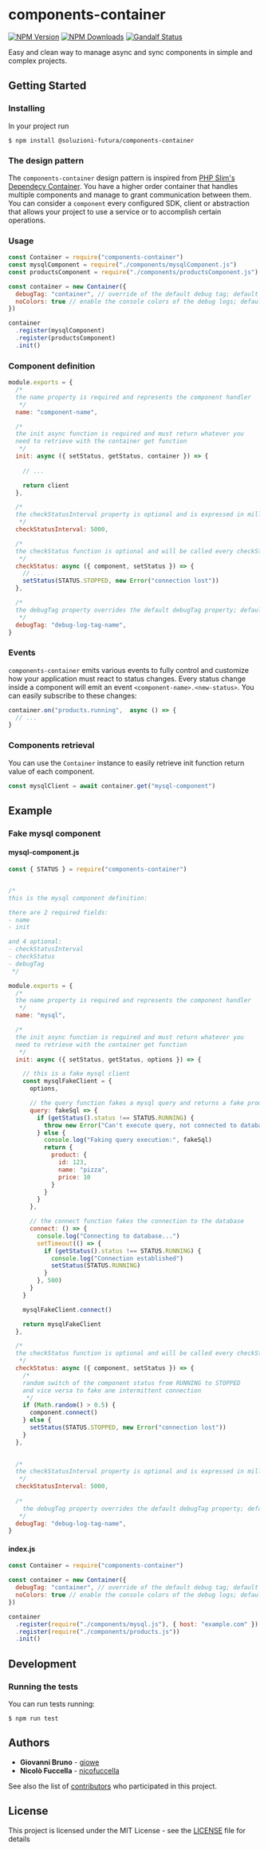 # components-container

[![NPM Version][npm-image]][npm-url]
[![NPM Downloads][downloads-image]][downloads-url]
[![Gandalf Status][gandalf-image]][gandalf-url]

Easy and clean way to manage async and sync components in simple and complex projects.

## Getting Started

### Installing

In your project run
```shell
$ npm install @soluzioni-futura/components-container
```

### The design pattern

The `components-container` design pattern is inspired from [PHP Slim's Dependecy Container](http://www.slimframework.com/docs/v3/concepts/di.html).
You have a higher order container that handles multiple components and manage to grant 
communication between them.
You can consider a `component` every configured SDK, client or abstraction that allows your project to use a service or to accomplish certain operations.

### Usage

```javascript
const Container = require("components-container")
const mysqlComponent = require("./components/mysqlComponent.js")
const productsComponent = require("./components/productsComponent.js")

const container = new Container({
  debugTag: "container", // override of the default debug tag; default "container"
  noColors: true // enable the console colors of the debug logs; default true
})

container
  .register(mysqlComponent)
  .register(productsComponent)
  .init()
```

### Component definition
```javascript
module.exports = {
  /*
  the name property is required and represents the component handler
   */
  name: "component-name",

  /*
  the init async function is required and must return whatever you
  need to retrieve with the container get function
   */
  init: async ({ setStatus, getStatus, container }) => {
    
    // ...

    return client
  },

  /*
  the checkStatusInterval property is optional and is expressed in milliseconds
   */
  checkStatusInterval: 5000,

  /*
  the checkStatus function is optional and will be called every checkStatusInterval
   */
  checkStatus: async ({ component, setStatus }) => {
    // ...
    setStatus(STATUS.STOPPED, new Error("connection lost"))
  },

  /*
  the debugTag property overrides the default debugTag property; defaults to component name
   */
  debugTag: "debug-log-tag-name",
}
```

### Events

`components-container` emits various events to fully control and customize how your application must react to status changes.
Every status change inside a component will emit an event `<component-name>.<new-status>`.
You can easily subscribe to these changes:
```javascript
container.on("products.running",  async () => {
  // ...
}
```

### Components retrieval
You can use the `Container` instance to easily retrieve init function return value of each component.
```javascript
const mysqlClient = await container.get("mysql-component")
```

## Example

### Fake mysql component

#### mysql-component.js
```javascript
const { STATUS } = require("components-container")


/*
this is the mysql component definition:

there are 2 required fields:
- name
- init

and 4 optional:
- checkStatusInterval
- checkStatus
- debugTag
 */

module.exports = {
  /*
  the name property is required and represents the component handler
   */
  name: "mysql",

  /*
  the init async function is required and must return whatever you
  need to retrieve with the container get function
   */
  init: async ({ setStatus, getStatus, options }) => {

    // this is a fake mysql client
    const mysqlFakeClient = {
      options,

      // the query function fakes a mysql query and returns a fake product object
      query: fakeSql => {
        if (getStatus().status !== STATUS.RUNNING) {
          throw new Error("Can't execute query, not connected to database")
        } else {
          console.log("Faking query execution:", fakeSql)
          return {
            product: {
              id: 123,
              name: "pizza",
              price: 10
            }
          }
        }
      },

      // the connect function fakes the connection to the database
      connect: () => {
        console.log("Connecting to database...")
        setTimeout(() => {
          if (getStatus().status !== STATUS.RUNNING) {
            console.log("Connection established")
            setStatus(STATUS.RUNNING)
          }
        }, 500)
      }
    }

    mysqlFakeClient.connect()

    return mysqlFakeClient
  },

  /*
  the checkStatus function is optional and will be called every checkStatusInterval
   */
  checkStatus: async ({ component, setStatus }) => {
    /*
    random switch of the component status from RUNNING to STOPPED
    and vice versa to fake ane intermittent connection
     */
    if (Math.random() > 0.5) {
      component.connect()
    } else {
      setStatus(STATUS.STOPPED, new Error("connection lost"))
    }
  },

  
  /*
  the checkStatusInterval property is optional and is expressed in milliseconds
   */
  checkStatusInterval: 5000,
    
  /*
    the debugTag property overrides the default debugTag property; defaults to component name
   */
  debugTag: "debug-log-tag-name",
}
```

#### index.js
```javascript
const Container = require("components-container")

const container = new Container({
  debugTag: "container", // override of the default debug tag; default "container"
  noColors: true // enable the console colors of the debug logs; default true
})

container
  .register(require("./components/mysql.js"), { host: "example.com" })
  .register(require("./components/products.js"))
  .init()
```

## Development

### Running the tests

You can run tests running:
```shell
$ npm run test
```

## Authors

* **Giovanni Bruno** - [giowe](https://github.com/giowe)
* **Nicolò Fuccella** - [nicofuccella](https://github.com/nicofuccella)

See also the list of [contributors](https://github.com/soluzionifutura/components-container/contributors) who participated in this project.

## License

This project is licensed under the MIT License - see the [LICENSE](LICENSE) file for details

[npm-image]: https://img.shields.io/npm/v/@soluzioni-futura/components-container.svg
[npm-url]: https://npmjs.org/package/@soluzioni-futura/components-container
[downloads-image]: https://img.shields.io/npm/dm/@soluzioni-futura/components-container.svg
[downloads-url]: https://npmjs.org/package/@soluzioni-futura/components-container
[gandalf-image]: http://img.shields.io/badge/gandalf-approved-61C6FF.svg
[gandalf-url]: https://www.youtube.com/watch?v=Sagg08DrO5U
